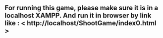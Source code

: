 ## For running this game, please make sure it is in a localhost XAMPP. And run it in browser by link like : < http://localhost/ShootGame/index0.html >

